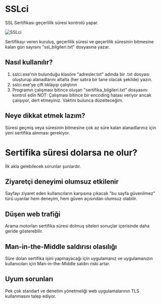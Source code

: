 # SSLci
SSL Sertifikası geçerlilik süresi kontrolü yapar. 

![SSLci](https://github.com/alperbasaran/SSLci/assets/8544424/fa708be2-8941-440e-9bf8-eda361a090c4)

Sertifikayı veren kuruluş, geçerlilik süresi ve geçerlilik süresinin bitmesine kalan gün sayısını "ssl_bilgileri.txt" dosyasına yazar. 

## Nasıl kullanılır?

1. sslci.exe'nin bulunduğu klasöre "adresler.txt" adında bir .txt dosyası oluşturup alanadlarını altalta (her satıra bir tane olacak şekilde) yazın.
2. sslci.exe'ye çift tıklayıp çalıştırın
3. Programın çalışması bitince oluşan "sertifika_bilgileri.txt" dosyasını kontrol edin
NOT: Çalışması bitince bir encoding hatası veriyor ancak çalışıyor, dert etmeyiniz. Vaktini bulunca düzelteceğim. 

## Neye dikkat etmek lazım?
Süresi geçmiş veya süresinin bitmesine çok az süre kalan alanadlarınız için yeni sertifika alınması gerekiyor.

# Sertifika süresi dolarsa ne olur?
İlk akla gelebilecek sorunlar şunlardır. 

## Ziyaretçi deneyimi olumsuz etkilenir
Sayfayı ziyaret eden kullanıcıların karşısına çıkacak "bu sayfa güvenilmez" türü uyarılar hem deneyim, hem güven açısından olumsuz olabilir. 

## Düşen web trafiği
Arama motorları sertifika süresi dolmuş siteleri sonuçlar içerisinde daha geride gösterebilir. 

## Man-in-the-Middle saldırısı olasılığı
Süre dolan sertifika işini yapmayacağı için uygulamanız ve uygulamanızın kullanıcıları için Man-in-the-Middle saldırı riski artar. 

## Uyum sorunları
Pek çok standart ve denetim yönetmeliği web uygulamalarının TLS kullanmasını talep ediyor. 

